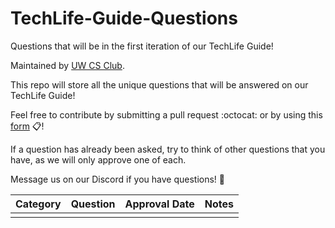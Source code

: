 # TechLife-Guide-Questions
Questions that will be in the first iteration of our TechLife Guide!

Maintained by [UW CS Club](http://csclub.uwaterloo.ca/).

This repo will store all the unique questions that will be answered on our TechLife Guide!

Feel free to contribute by submitting a pull request :octocat: or by using this [form](https://bit.ly/csc-techlife-guide-questions) 📋!

If a question has already been asked, try to think of other questions that you have, as we will only approve one of each.

Message us on our Discord if you have questions! 🚀

| Category | Question | Approval Date | Notes |
|--------------|----------|----------|-------|
|  |  |  |  |
